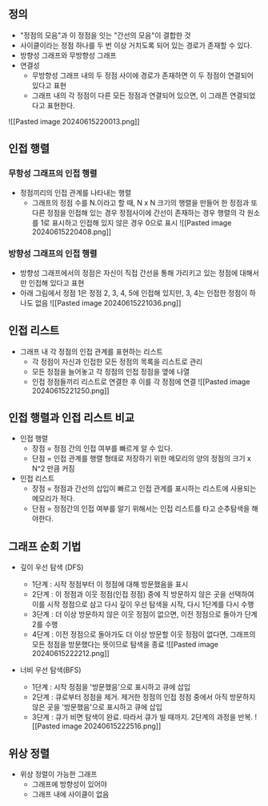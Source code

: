 ## 정의

* "정점의 모음"과 이 정점을 잇는 "간선의 모음"이 결합한 것
* 사이클이라는 정점 하나를 두 번 이상 거치도록 되어 있는 경로가 존재할 수 있다.
* 방향성 그래프와 무방향성 그래프
* 연결성
	* 무방향성 그래프 내의 두 정점 사이에 경로가 존재하면 이 두 정점이 연결되어 있다고 표현
	* 그래프 내의 각 정점이 다른 모든 정점과 연결되어 있으면, 이 그래픈 연결되었다고 표현한다.

![[Pasted image 20240615220013.png]]


## 인접 행렬

### 무항성 그래프의 인접 행렬
* 정점끼리의 인접 관계를 나타내는 행렬
	* 그래프의 정점 수를 N.이라고 할 때, N x N 크기의 행렬을 만들어 한 정점과 또 다른 정점을 인접해 있는 경우 정점사이에 간선이 존재하는 경우 행렬의 각 원소를 1로 표시하고 인접해 있지 않은 경우 0으로 표시
![[Pasted image 20240615220408.png]]


### 방향성 그래프의 인접 행렬

* 방향성 그래프에서의 정점은 자신이 직접 간선을 통해 가리키고 있는 정점에 대해서만 인접해 있다고 표현
* 아래 그림에서 정점 1은 정점 2, 3, 4, 5에 인접해 있지만, 3, 4는 인접한 정점이 하나도 없음
![[Pasted image 20240615221036.png]]

## 인접 리스트

* 그래프 내 각 정점의 인접 관계를 표현하는 리스트
	* 각 정점이 자신과 인접한 모든 정점의 목록을 리스트로 관리
	* 모든 정점을 늘어놓고 각 정점의 인접 정점을 옆에 나열
	* 인접 정점들끼리 리스트로 연결한 후 이를 각 정점에 연결
![[Pasted image 20240615221250.png]]


## 인접 행렬과 인접 리스트 비교

* 인접 행렬
	* 장점 = 정점 간의 인접 여부를 빠르게 알 수 있다.
	* 단점 = 인접 관계를 행렬 형태로 저장하기 위한 메모리의 양의 정점의 크기 x N^2 만큼 커짐
* 인접 리스트
	* 장점 = 정점과 간선의 삽입이 빠르고 인접 관계를 표시하는 리스트에 사용되는 메모리가 적다.
	* 단점 = 정점간의 인접 여부를 알기 위해서는 인접 리스트를 타고 순추탐색을 해야한다.


## 그래프 순회 기법

* 깊이 우선 탐색 (DFS)
	* 1단계 : 시작 정점부터 이 정점에 대해 방문했음을 표시
	* 2단계 : 이 정점과 이웃 정점(인접 정점) 중에 직 방문하지 않은 곳을 선택하여 이를 시작 정점으로 삼고 다시 깊이 우선 탐색을 시작, 다시 1단계를 다시 수행
	* 3단계 : 더 이상 방문하지 않은 이웃 정점이 없으면, 이전 정점으로 돌아가 단계 2를 수행
	* 4단계 : 이전 정점으로 돌아가도 더 이상 방문할 이웃 정점이 없다면, 그래프의 모든 정점을 방문했다는 뜻이므로 탐색을 종료
![[Pasted image 20240615222212.png]]

* 너비 우선 탐색(BFS)
	* 1단계 : 시작 정점을 '방문했음'으로 표시하고 큐에 삽입
	* 2단계 : 큐로부터 정점을 제거. 제거한 정점의 인접 정점 중에서 아직 방문하지 않은 곳을 '방문했음'으로 표시하고 큐에 삽입
	* 3단계 : 큐가 비면 탐색이 완료. 따라서 큐가 빌 때까지. 2단계의 과정을 반복.
![[Pasted image 20240615222516.png]]


## 위상 정렬

* 위상 정렬이 가능한 그래프
	* 그래프에 방향성이 있어야
	* 그래프 내에 사이클이 없음